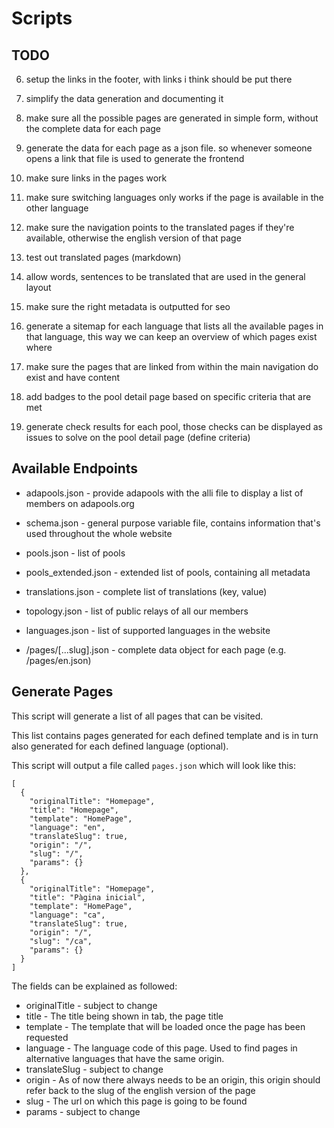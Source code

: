 # Scripts

## TODO

6. setup the links in the footer, with links i think should be put there

7. simplify the data generation and documenting it

8. make sure all the possible pages are generated in simple form, without the complete data for each page

9. generate the data for each page as a json file. so whenever someone opens a link that file is used to generate the frontend

10. make sure links in the pages work

11. make sure switching languages only works if the page is available in the other language

12. make sure the navigation points to the translated pages if they're available, otherwise the english version of that page

13. test out translated pages (markdown)

14. allow words, sentences to be translated that are used in the general layout

15. make sure the right metadata is outputted for seo

16. generate a sitemap for each language that lists all the available pages in that language, this way we can keep an overview of which pages exist where

17. make sure the pages that are linked from within the main navigation do exist and have content

18. add badges to the pool detail page based on specific criteria that are met

19. generate check results for each pool, those checks can be displayed as issues to solve on the pool detail page (define criteria)

## Available Endpoints

- adapools.json - provide adapools with the alli file to display a list of members on adapools.org
- schema.json - general purpose variable file, contains information that's used throughout the whole website
- pools.json - list of pools 
- pools_extended.json - extended list of pools, containing all metadata
- translations.json - complete list of translations (key, value)
- topology.json - list of public relays of all our members
- languages.json - list of supported languages in the website

- /pages/[...slug].json - complete data object for each page (e.g. /pages/en.json)

## Generate Pages

This script will generate a list of all pages that can be visited.

This list contains pages generated for each defined template and is in turn also generated for each defined language (optional).

This script will output a file called `pages.json` which will look like this:

```
[
  {
    "originalTitle": "Homepage",
    "title": "Homepage",
    "template": "HomePage",
    "language": "en",
    "translateSlug": true,
    "origin": "/",
    "slug": "/",
    "params": {}
  },
  {
    "originalTitle": "Homepage",
    "title": "Pàgina inicial",
    "template": "HomePage",
    "language": "ca",
    "translateSlug": true,
    "origin": "/",
    "slug": "/ca",
    "params": {}
  }
]
```

The fields can be explained as followed:
- originalTitle - subject to change
- title - The title being shown in tab, the page title
- template - The template that will be loaded once the page has been requested
- language - The language code of this page. Used to find pages in alternative languages that have the same origin.
- translateSlug - subject to change
- origin - As of now there always needs to be an origin, this origin should refer back to the slug of the english version of the page
- slug - The url on which this page is going to be found
- params - subject to change